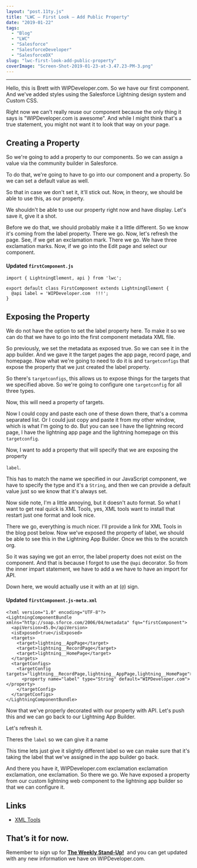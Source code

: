 ```yaml
---
layout: "post.11ty.js"
title: "LWC – First Look – Add Public Property"
date: "2019-01-22"
tags: 
  - "Blog"
  - "LWC"
  - "Salesforce"
  - "SalesforceDeveloper"
  - "SalesforceDX"
slug: "lwc-first-look-add-public-property"
coverImage: "Screen-Shot-2019-01-23-at-3.47.23-PM-3.png"
---
```


* * *

Hello, this is Brett with WIPDeveloper.com. So we have our first component. And we've added styles using the Salesforce Lightning design system and Custom CSS.

Right now we can't really reuse our component because the only thing it says is "WIPDeveloper.com is awesome". And while I might think that's a true statement, you might not want it to look that way on your page.

## Creating a Property

So we're going to add a property to our components. So we can assign a value via the community builder in Salesforce.

To do that, we're going to have to go into our component and a property. So we can set a default value as well.

So that in case we don't set it, it'll stick out. Now, in theory, we should be able to use this, as our property.

We shouldn't be able to use our property right now and have display. Let's save it, give it a shot.

Before we do that, we should probably make it a little different. So we know it's coming from the label property. There we go. Now, let's refresh the page. See, if we get an exclamation mark. There we go. We have three exclamation marks. Now, if we go into the Edit page and select our component.

#### Updated `firstComponent.js`

```
import { LightningElement, api } from 'lwc';

export default class FirstComponent extends LightningElement {
  @api label = 'WIPDeveloper.com  !!!';
}
```

## Exposing the Property

We do not have the option to set the label property here. To make it so we can do that we have to go into the first component metadata XML file.

So previously, we set the metadata as exposed true. So we can see it in the app builder. And we gave it the target pages the app page, record page, and homepage. Now what we're going to need to do it is and `targetconfigs` that expose the property that we just created the label property.

So there's `targetconfigs`, this allows us to expose things for the targets that we specified above. So we're going to configure one `targetconfig` for all three types.

Now, this will need a property of targets.

Now I could copy and paste each one of these down there, that's a comma separated list. Or I could just copy and paste it from my other window, which is what I'm going to do. But you can see I have the lightning record page, I have the lightning app page and the lightning homepage on this `targetconfig`.

Now, I want to add a property that will specify that we are exposing the property

`label`.

This has to match the name we specified in our JavaScript component, we have to specify the type and it's a `String`, and then we can provide a default value just so we know that it's always set.

Now side note, I'm a little annoying, but it doesn't auto format. So what I want to get real quick is XML Tools, yes, XML tools want to install that restart just one format and look nice.

There we go, everything is much nicer. I'll provide a link for XML Tools in the blog post below. Now we've exposed the property of label, we should be able to see this in the Lightning App Builder. Once we this to the scratch org.

So it was saying we got an error, the label property does not exist on the component. And that is because I forgot to use the `@api` decorator. So from the inner impart statement, we have to add a we have to have an import for API.

Down here, we would actually use it with an at (`@`) sign.

#### Updated `firstComponent.js-meta.xml`

```
<?xml version="1.0" encoding="UTF-8"?>
<LightningComponentBundle xmlns="http://soap.sforce.com/2006/04/metadata" fqn="firstComponent">
  <apiVersion>45.0</apiVersion>
  <isExposed>true</isExposed>
  <targets>
    <target>lightning__AppPage</target>
    <target>lightning__RecordPage</target>
    <target>lightning__HomePage</target>
  </targets>
  <targetConfigs>
    <targetConfig targets="lightning__RecordPage,lightning__AppPage,lightning__HomePage">
      <property name="label" type="String" default="WIPDeveloper.com"></property>
    </targetConfig>
  </targetConfigs>
</LightningComponentBundle>
```

Now that we've properly decorated with our property with API. Let's push this and we can go back to our Lightning App Builder.

Let's refresh it.

Theres the `label` so we can give it a name

This time lets just give it slightly different label so we can make sure that it's taking the label that we've assigned in the app builder go back.

And there you have it, WIPDeveloper.com exclamation exclamation exclamation, one exclamation. So there we go. We have exposed a property from our custom lightning web component to the lightning app builder so that we can configure it.

## Links

- [XML Tools](https://marketplace.visualstudio.com/items?itemName=DotJoshJohnson.xml)

## That’s it for now.

Remember to sign up for **[The Weekly Stand-Up!](https://wipdeveloper.wpcomstaging.com/newsletter/)**  and you can get updated with any new information we have on WIPDeveloper.com.
